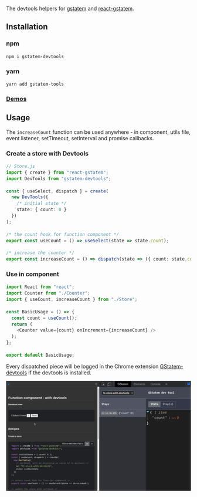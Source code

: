 The devtools helpers for [gstatem](https://www.npmjs.com/package/gstatem) and [react-gstatem](https://www.npmjs.com/package/react-gstatem).

## Installation
### npm
```shell
npm i gstatem-devtools
```

### yarn
```shell
yarn add gstatem-tools
```

### [Demos](https://gstatem.netlify.app/?path=/docs/react-function-component-with-devtools--page)

## Usage

The `increaseCount` function can be used anywhere - in component, utils file, event listener, setTimeout, setInterval and promise callbacks.

### Create a store with Devtools
```typescript jsx
// Store.js
import { create } from "react-gstatem";
import DevTools from "gstatem-devtools";

const { useSelect, dispatch } = create(
  new DevTools({ 
    /* initial state */
    state: { count: 0 } 
  })
);

/* the count hook for function component */
export const useCount = () => useSelect(state => state.count);

/* increase the counter */
export const increaseCount = () => dispatch(state => ({ count: state.count + 1 }));
```

### Use in component
```typescript jsx
import React from "react";
import Counter from "./Counter";
import { useCount, increaseCount } from "./Store";

const BasicUsage = () => {
  const count = useCount();
  return (
    <Counter value={count} onIncrement={increaseCount} />
  );
};

export default BasicUsage;
```

Every dispatched piece will be logged in the Chrome extension [GStatem-devtools](https://chrome.google.com/webstore/detail/gstatem-devtools/djohekcenmdagbolgaiiphdnmhgmpllk) if the devtools is installed.

<kbd>
    <img src="../../storybook/base/assets/devtools.gif" alt="devtools" />
</kbd>